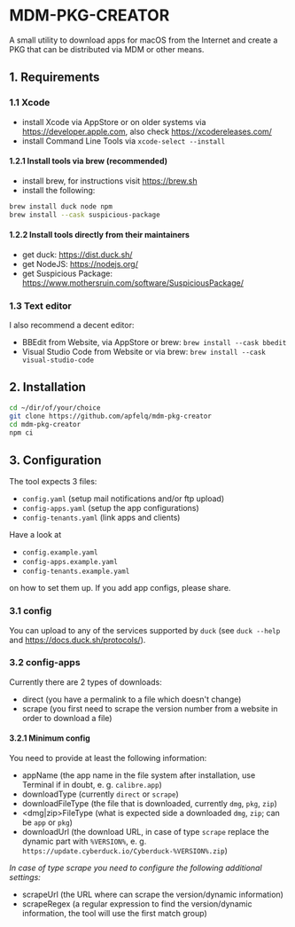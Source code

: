 # MDM-PKG-CREATOR

A small utility to download apps for macOS from the Internet and create a PKG that can be distributed via MDM or other means.

## 1. Requirements

### 1.1 Xcode

- install Xcode via AppStore or on older systems via <https://developer.apple.com>, also check <https://xcodereleases.com/>
- install Command Line Tools via `xcode-select --install`

#### 1.2.1 Install tools via brew (recommended)

- install brew, for instructions visit <https://brew.sh>
- install the following:

```bash
brew install duck node npm
brew install --cask suspicious-package
```

#### 1.2.2 Install tools directly from their maintainers

- get duck: <https://dist.duck.sh/>
- get NodeJS: <https://nodejs.org/>
- get Suspicious Package: <https://www.mothersruin.com/software/SuspiciousPackage/>

### 1.3 Text editor

I also recommend a decent editor:

- BBEdit from Website, via AppStore or brew: `brew install --cask bbedit`
- Visual Studio Code from Website or via brew: `brew install --cask visual-studio-code`

## 2. Installation

```bash
cd ~/dir/of/your/choice
git clone https://github.com/apfelq/mdm-pkg-creator
cd mdm-pkg-creator
npm ci
```

## 3. Configuration

The tool expects 3 files:

- `config.yaml` (setup mail notifications and/or ftp upload)
- `config-apps.yaml` (setup the app configurations)
- `config-tenants.yaml` (link apps and clients)

Have a look at

- `config.example.yaml`
- `config-apps.example.yaml`
- `config-tenants.example.yaml`

on how to set them up. If you add app configs, please share.

### 3.1 config

You can upload to any of the services supported by `duck` (see `duck --help` and <https://docs.duck.sh/protocols/>).

### 3.2 config-apps

Currently there are 2 types of downloads:

- direct (you have a permalink to a file which doesn't change)
- scrape (you first need to scrape the version number from a website in order to download a file)

#### 3.2.1 Minimum config

You need to provide at least the following information:

- appName (the app name in the file system after installation, use Terminal if in doubt, e. g. `calibre.app`)
- downloadType (currently `direct` or `scrape`)
- downloadFileType (the file that is downloaded, currently `dmg`, `pkg`, `zip`)
- \<dmg|zip\>FileType (what is expected side a downloaded `dmg`, `zip`; can be `app` or `pkg`)
- downloadUrl (the download URL, in case of type `scrape` replace the dynamic part with `%VERSION%`, e. g. `https://update.cyberduck.io/Cyberduck-%VERSION%.zip`)
  
*In case of type scrape you need to configure the following additional settings:*

- scrapeUrl (the URL where can scrape the version/dynamic information)
- scrapeRegex (a regular expression to find the version/dynamic information, the tool will use the first match group)